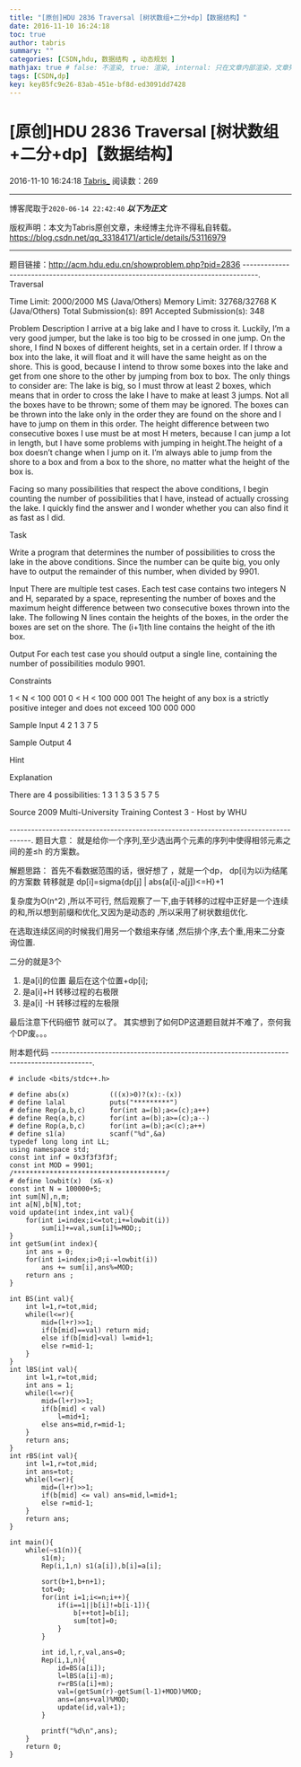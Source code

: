 ```yaml
---
title: "[原创]HDU 2836 Traversal [树状数组+二分+dp]【数据结构】"
date: 2016-11-10 16:24:18
toc: true
author: tabris
summary: ""
categories: [CSDN,hdu, 数据结构 , 动态规划 ]
mathjax: true # false: 不渲染, true: 渲染, internal: 只在文章内部渲染，文章列表中不渲染
tags: [CSDN,dp]
key: key85fc9e26-83ab-451e-bf8d-ed3091dd7428
---
```


# [原创]HDU 2836 Traversal [树状数组+二分+dp]【数据结构】

2016-11-10 16:24:18  [Tabris_](https://me.csdn.net/qq_33184171) 阅读数：269

---

博客爬取于`2020-06-14 22:42:40`
***以下为正文***

版权声明：本文为Tabris原创文章，未经博主允许不得私自转载。
https://blog.csdn.net/qq_33184171/article/details/53116979

<!-- more -->

---

题目链接：http://acm.hdu.edu.cn/showproblem.php?pid=2836
----------------------------------------------------------------------------------.
Traversal

Time Limit: 2000/2000 MS (Java/Others)    Memory Limit: 32768/32768 K (Java/Others)
Total Submission(s): 891    Accepted Submission(s): 348


Problem Description
I arrive at a big lake and I have to cross it. Luckily, I’m a very good jumper, but the lake is too big to be crossed in one jump. On the shore, I find N boxes of different heights, set in a certain order. If I throw a box into the lake, it will float and it will have the same height as on the shore. This is good, because I intend to throw some boxes into the lake and get from one shore to the other by jumping from box to box. The only things to consider are:
The lake is big, so I must throw at least 2 boxes, which means that in order to cross the lake I have to make at least 3 jumps.
Not all the boxes have to be thrown; some of them may be ignored.
The boxes can be thrown into the lake only in the order they are found on the shore and I have to jump on them in this order.
The height difference between two consecutive boxes I use must be at most H meters, because I can jump a lot in length, but I have some problems with jumping in height.The height of a box doesn’t change when I jump on it.
I’m always able to jump from the shore to a box and from a box to the shore, no matter what the height of the box is.

Facing so many possibilities that respect the above conditions, I begin counting the number of possibilities that I have, instead of actually crossing the lake. I quickly find the answer and I wonder whether you can also find it as fast as I did.

Task

Write a program that determines the number of possibilities to cross the lake in the above conditions. Since the number can be quite big, you only have to output the remainder of this number, when divided by 9901.
 

Input
There are multiple test cases. Each test case contains two integers N and H, separated by a space, representing the number of boxes and the maximum height difference between two consecutive boxes thrown into the lake. The following N lines contain the heights of the boxes, in the order the boxes are set on the shore. The (i+1)th line contains the height of the ith box.
 

Output
For each test case you should output a single line, containing the number of possibilities modulo 9901.

Constraints

1 < N < 100 001
0 < H < 100 000 001
The height of any box is a strictly positive integer and does not exceed 100 000 000
 

Sample Input
4 2
1 
3 
7 
5
 

Sample Output
4

Hint

Explanation

There are 4 possibilities:
1 3
1 3 5
3 5
7 5
 
 

Source
2009 Multi-University Training Contest 3 - Host by WHU
 
------------------------------------------------------------------------------------.
题目大意：
就是给你一个序列,至少选出两个元素的序列中使得相邻元素之间的差≤h 的方案数。

解题思路：
 首先不看数据范围的话，很好想了 ，就是一个dp，
 dp[i]为以i为结尾的方案数
 转移就是
 dp[i]=sigma{dp[j] | abs(a[i]-a[j])<=H}+1

 复杂度为O(n^2) ,所以不可行,
 然后观察了一下,由于转移的过程中正好是一个连续的和,所以想到前缀和优化,又因为是动态的 ,所以采用了树状数组优化.
 
 在选取连续区间的时候我们用另一个数组来存储 ,然后排个序,去个重,用来二分查询位置.
  
 二分的就是3个 
 1) 是a[i]的位置 最后在这个位置+dp[i];
 2) 是a[i]+H 转移过程的右极限
 3) 是a[i] -H 转移过程的左极限

最后注意下代码细节 就可以了。
其实想到了如何DP这道题目就并不难了，奈何我个DP废。。。

附本题代码
-----------------------------------------------------------------------------------------.

```
# include <bits/stdc++.h>

# define abs(x)          (((x)>0)?(x):-(x))
# define lalal           puts("*********")
# define Rep(a,b,c)      for(int a=(b);a<=(c);a++)
# define Req(a,b,c)      for(int a=(b);a>=(c);a--)
# define Rop(a,b,c)      for(int a=(b);a<(c);a++)
# define s1(a)           scanf("%d",&a)
typedef long long int LL;
using namespace std;
const int inf = 0x3f3f3f3f;
const int MOD = 9901;
/**************************************/
# define lowbit(x)  (x&-x)
const int N = 100000+5;
int sum[N],n,m;
int a[N],b[N],tot;
void update(int index,int val){
    for(int i=index;i<=tot;i+=lowbit(i))
        sum[i]+=val,sum[i]%=MOD;;
}
int getSum(int index){
    int ans = 0;
    for(int i=index;i>0;i-=lowbit(i))
        ans += sum[i],ans%=MOD;
    return ans ;
}

int BS(int val){
    int l=1,r=tot,mid;
    while(l<=r){
        mid=(l+r)>>1;
        if(b[mid]==val) return mid;
        else if(b[mid]<val) l=mid+1;
        else r=mid-1;
    }
}
int lBS(int val){
    int l=1,r=tot,mid;
    int ans = 1;
    while(l<=r){
        mid=(l+r)>>1;
        if(b[mid] < val)
            l=mid+1;
        else ans=mid,r=mid-1;
    }
    return ans;
}
int rBS(int val){
    int l=1,r=tot,mid;
    int ans=tot;
    while(l<=r){
        mid=(l+r)>>1;
        if(b[mid] <= val) ans=mid,l=mid+1;
        else r=mid-1;
    }
    return ans;
}

int main(){
    while(~s1(n)){
        s1(m);
        Rep(i,1,n) s1(a[i]),b[i]=a[i];

        sort(b+1,b+n+1);
        tot=0;
        for(int i=1;i<=n;i++){
            if(i==1||b[i]!=b[i-1]){
                b[++tot]=b[i];
                sum[tot]=0;
            }
        }

        int id,l,r,val,ans=0;
        Rep(i,1,n){
            id=BS(a[i]);
            l=lBS(a[i]-m);
            r=rBS(a[i]+m);
            val=(getSum(r)-getSum(l-1)+MOD)%MOD;
            ans=(ans+val)%MOD;
            update(id,val+1);
        }

        printf("%d\n",ans);
    }
    return 0;
}


```